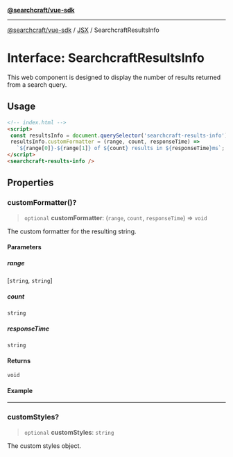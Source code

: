 [**@searchcraft/vue-sdk**](/reference/sdk/js-vue/README.md)

***

[@searchcraft/vue-sdk](/reference/sdk/js-vue/globals.md) / [JSX](/reference/sdk/js-vue/namespaces/JSX/README.md) / SearchcraftResultsInfo

# Interface: SearchcraftResultsInfo

This web component is designed to display the number of results returned from a search query.
## Usage
```html
<!-- index.html -->
<script>
 const resultsInfo = document.querySelector('searchcraft-results-info');
 resultsInfo.customFormatter = (range, count, responseTime) =>
   `${range[0]}-${range[1]} of ${count} results in ${responseTime}ms`;
</script>
<searchcraft-results-info />
```

## Properties

### customFormatter()?

> `optional` **customFormatter**: (`range`, `count`, `responseTime`) => `void`

The custom formatter for the resulting string.

#### Parameters

##### range

\[`string`, `string`\]

##### count

`string`

##### responseTime

`string`

#### Returns

`void`

#### Example

***

### customStyles?

> `optional` **customStyles**: `string`

The custom styles object.
